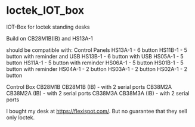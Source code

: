 # loctek_IOT_box
IOT-Box for loctek standing desks


Build on CB28M1B(IB) and HS13A-1

should be compatible with:
Control Panels
HS13A-1 - 6 button
HS11B-1 - 5 button with reminder and USB
HS13B-1 - 6 button with USB
HS05A-1 - 5 button
HS11A-1 - 5 button with reminder
HS06A-1 - 5 button
HS01B-1 - 5 button with reminder
HS04A-1 - 2 button
HS03A-1 - 2 button
HS02A-1 - 2 button

Control Box
CB28M1B
CB28M1B (IB) - with 2 serial ports
CB38M2A
CB38M2A (IB) - with 2 serial ports
CB38M3A
CB38M3A (IB) - with 2 serial ports

I bought my desk at https://flexispot.com/. But no guarantee that they sell only loctek.

